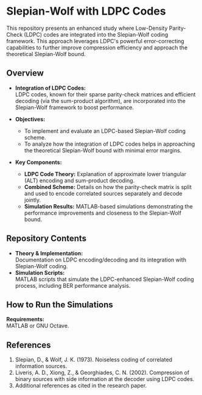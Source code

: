 # Slepian-Wolf with LDPC Codes

This repository presents an enhanced study where Low-Density Parity-Check (LDPC) codes are integrated into the Slepian-Wolf coding framework. This approach leverages LDPC's powerful error-correcting capabilities to further improve compression efficiency and approach the theoretical Slepian-Wolf bound.

## Overview

- **Integration of LDPC Codes:**  
  LDPC codes, known for their sparse parity-check matrices and efficient decoding (via the sum-product algorithm), are incorporated into the Slepian-Wolf framework to boost performance.

- **Objectives:**  
  - To implement and evaluate an LDPC-based Slepian-Wolf coding scheme.
  - To analyze how the integration of LDPC codes helps in approaching the theoretical Slepian-Wolf bound with minimal error margins.

- **Key Components:**  
  - **LDPC Code Theory:** Explanation of approximate lower triangular (ALT) encoding and sum-product decoding.
  - **Combined Scheme:** Details on how the parity-check matrix is split and used to encode correlated sources separately and decode jointly.
  - **Simulation Results:** MATLAB-based simulations demonstrating the performance improvements and closeness to the Slepian-Wolf bound.

## Repository Contents

- **Theory & Implementation:**  
  Documentation on LDPC encoding/decoding and its integration with Slepian-Wolf coding.
- **Simulation Scripts:**  
  MATLAB scripts that simulate the LDPC-enhanced Slepian-Wolf coding process, including BER performance analysis.

## How to Run the Simulations

**Requirements:**  
   MATLAB or GNU Octave.


## References

1. Slepian, D., & Wolf, J. K. (1973). Noiseless coding of correlated information sources.
2. Liveris, A. D., Xiong, Z., & Georghiades, C. N. (2002). Compression of binary sources with side information at the decoder using LDPC codes.
3. Additional references as cited in the research paper.
